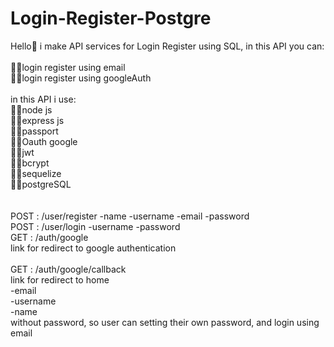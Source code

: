 # Login-Register-Postgre

Hello👋 i make API services for Login Register using SQL, in this API you can:
<br />
<br />
👌🏼login register using email <br />
👌🏼login register using googleAuth <br />
<br />
in this API i use:
<br />
💪🏼node js <br />
💪🏼express js <br />
💪🏼passport <br />
💪🏼Oauth google <br />
💪🏼jwt <br />
💪🏼bcrypt <br />
💪🏼sequelize <br />
💪🏼postgreSQL <br />
<br />
<br />
POST : /user/register -name -username -email -password
<br />
POST : /user/login -username -password
<br />
GET : /auth/google <br />
link for redirect to google authentication <br />
<br />
GET : /auth/google/callback <br />
link for redirect to home <br />
-email <br />
-username <br />
-name <br />
without password, so user can setting their own password, and login using email



